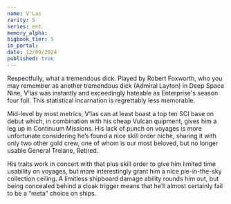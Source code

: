 ```yaml
---
name: V'Las
rarity: 5
series: ent
memory_alpha:
bigbook_tier: 5
in_portal:
date: 12/09/2024
published: true
---
```


Respectfully, what a tremendous dick. Played by Robert Foxworth, who you may remember as another tremendous dick (Admiral Layton) in Deep Space Nine, V’las was instantly and exceedingly hateable as Enterprise's season four foil. This statistical incarnation is regrettably less memorable. 

Mid-level by most metrics, V’las can at least boast a top ten SCI base on debut which, in combination with his cheap Vulcan quipment, gives him a leg up in Continuum Missions. His lack of punch on voyages is more unfortunate considering he’s found a nice skill order niche, sharing it with only two other gold crew, one of whom is our most beloved, but no longer usable General Trelane, Retired.

His traits work in concert with that plus skill order to give him limited time usability on voyages, but more interestingly grant him a nice pie-in-the-sky collection ceiling. A limitless shipboard damage ability rounds him out, but being concealed behind a cloak trigger means that he’ll almost certainly fail to be a “meta” choice on ships.
